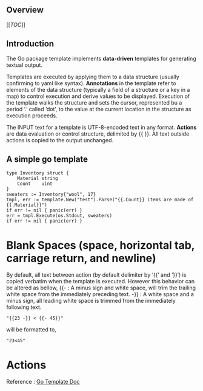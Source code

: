 ## Overview

[[_TOC_]]

## Introduction

The Go package template implements **data-driven** templates for generating textual output.

Templates are executed by applying them to a data structure (usually confirming to yaml like syntax).
**Annotations** in the template refer to elements of the data structure (typically a field of a structure or a key in a map) to control execution and derive values to be displayed. Execution of the template walks the structure and sets the cursor, represented bu a period ‘.’ called ‘dot’, to the value at the current location in the structure as execution proceeds.

The INPUT text for a template is UTF-8-encoded text in any format.
**Actions** are data evaluation or control structure, delimited by {{ }}.
All text outside actions is copied to the output unchanged.

## A simple go template

````gotemplate
type Inventory struct {
	Material string
	Count    uint
}
sweaters := Inventory{"wool", 17}
tmpl, err := template.New("test").Parse("{{.Count}} items are made of {{.Material}}")
if err != nil { panic(err) }
err = tmpl.Execute(os.Stdout, sweaters)
if err != nil { panic(err) }
````

# Blank Spaces (space, horizontal tab, carriage return, and newline)
By default, all text between action (by default delimiter by ‘{{’ and ‘}}’) is copied verbatim when the template is executed. However this behavior can be altered as bellow,
{{-  : A minus sign and white space, will trim the trailing white space from the immediately preceding text.
 -}}  : A white space and a minus sign, all leading white space is trimmed from the immediately following text.
 
````gotemplate
"{{23 -}} < {{- 45}}"
````
will be formatted to,

````gotemplate
"23<45"
````

# Actions









Reference : [Go Template Doc ](https://pkg.go.dev/text/template)
